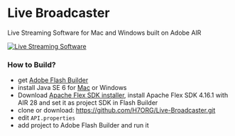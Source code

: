 # Live Broadcaster
Live Streaming Software for Mac and Windows built on Adobe AIR

[![Live Streaming Software](https://app.h7.org/cameleon/image/software/open-source_live-streaming-software.jpg "Live Broadcaster Software")](https://m.youtube.com/watch?v=tO3nz-MJ970)

### How to Build? ###
- get [Adobe Flash Builder](https://helpx.adobe.com/creative-cloud/kb/creative-cloud-apps-download.html)
- install Java SE 6 for [Mac](https://support.apple.com/kb/DL1572?locale=en_US) or Windows
- Download [Apache Flex SDK installer](http://flex.apache.org/installer.html), install Apache Flex SDK 4.16.1 with AIR 28 and set it as project SDK in Flash Builder
- clone or download: https://github.com/H7ORG/Live-Broadcaster.git
- edit `API.properties`
- add project to Adobe Flash Builder and run it
